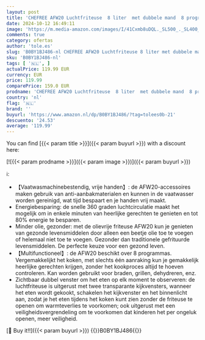 ```yaml
---
layout: post
title: 'CHEFREE AFW20 Luchtfriteuse  8 liter  met dubbele mand  8 programma s  led-touchscreen  2400 W friteuse zonder olie  oliereductie  energiebesparend'
date: 2024-10-12 16:49:11
image: 'https://m.media-amazon.com/images/I/41Cxmb8uDQL._SL500_._SL400_.jpg'
comments: true
category: ofertas
author: 'tole.es'
slug: 'B0BY1BJ486-nl CHEFREE AFW20 Luchtfriteuse 8 liter met dubbele mand 8...'
sku: 'B0BY1BJ486-nl'
tags: [ '🇳🇱', ]
actualPrice: 119.99 EUR
currency: EUR
price: 119.99
comparePrice: 159.0 EUR
prodname: 'CHEFREE AFW20 Luchtfriteuse  8 liter  met dubbele mand  8 programma s  led-touchscreen  2400 W friteuse zonder olie  oliereductie  energiebesparend'
country: 'nl'
flag: '🇳🇱'
brand: ''
buyurl: 'https://www.amazon.nl/dp/B0BY1BJ486/?tag=tolees0b-21'
descuento: '24.53'
average: '119.99'
---
```


You can find [{{< param title >}}]({{< param buyurl >}}) with a discount here:

[![{{< param prodname >}}]({{< param image >}})]({{< param buyurl >}})

ℹ️:

- 【Vaatwasmachinebestendig, vrije handen】: de AFW20-accessoires maken gebruik van anti-aanbakmaterialen en kunnen in de vaatwasser worden gereinigd, wat tijd bespaart en je handen vrij maakt.
- Energiebesparing: de snelle 360 graden luchtcirculatie maakt het mogelijk om in enkele minuten van heerlijke gerechten te genieten en tot 80% energie te besparen.
- Minder olie, gezonder: met de olievrije friteuse AFW20 kun je genieten van gezonde levensmiddelen door alleen een beetje olie toe te voegen of helemaal niet toe te voegen. Gezonder dan traditionele gefrituurde levensmiddelen. De perfecte keuze voor een gezond leven.
- 【Multifunctioneel】: de AFW20 beschikt over 8 programmas. Vergemakkelijkt het koken, met slechts één aanraking kun je gemakkelijk heerlijke gerechten krijgen, zonder het kookproces altijd te hoeven controleren. Kan worden gebruikt voor braden, grillen, dehydreren, enz.
- Zichtbaar dubbel venster om het eten op elk moment te observeren: de luchtfriteuse is uitgerust met twee transparante kijkvensters, wanneer het eten wordt gekookt, schakelen het kijkvenster en het binnenlicht aan, zodat je het eten tijdens het koken kunt zien zonder de friteuse te openen om warmteverlies te voorkomen; ook uitgerust met een veiligheidsvergrendeling om te voorkomen dat kinderen het per ongeluk openen, meer veiligheid.

[🛒 Buy it!!]({{< param buyurl >}})
{{<world>}}B0BY1BJ486{{</world>}}
